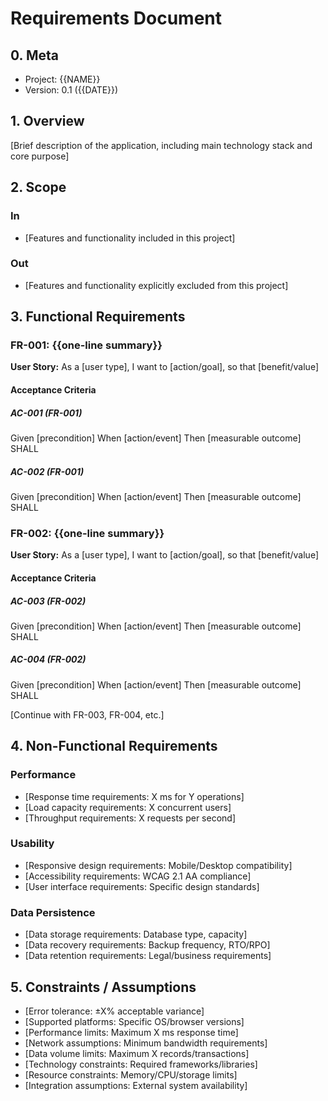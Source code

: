 # Requirements Document

## 0. Meta
- Project: {{NAME}}
- Version: 0.1 ({{DATE}})

## 1. Overview
[Brief description of the application, including main technology stack and core purpose]

## 2. Scope
### In
- [Features and functionality included in this project]
### Out
- [Features and functionality explicitly excluded from this project]

## 3. Functional Requirements

### FR-001: {{one-line summary}}
**User Story:** As a [user type], I want to [action/goal], so that [benefit/value]

#### Acceptance Criteria
##### AC-001 (FR-001)
Given [precondition]
When  [action/event]
Then  [measurable outcome] SHALL

##### AC-002 (FR-001)
Given [precondition]
When  [action/event]
Then  [measurable outcome] SHALL

### FR-002: {{one-line summary}}
**User Story:** As a [user type], I want to [action/goal], so that [benefit/value]

#### Acceptance Criteria
##### AC-003 (FR-002)
Given [precondition]
When  [action/event]
Then  [measurable outcome] SHALL

##### AC-004 (FR-002)
Given [precondition]
When  [action/event]
Then  [measurable outcome] SHALL

[Continue with FR-003, FR-004, etc.]

## 4. Non-Functional Requirements

### Performance
- [Response time requirements: X ms for Y operations]
- [Load capacity requirements: X concurrent users]
- [Throughput requirements: X requests per second]

### Usability
- [Responsive design requirements: Mobile/Desktop compatibility]
- [Accessibility requirements: WCAG 2.1 AA compliance]
- [User interface requirements: Specific design standards]

### Data Persistence
- [Data storage requirements: Database type, capacity]
- [Data recovery requirements: Backup frequency, RTO/RPO]
- [Data retention requirements: Legal/business requirements]

## 5. Constraints / Assumptions
- [Error tolerance: ±X% acceptable variance]
- [Supported platforms: Specific OS/browser versions]
- [Performance limits: Maximum X ms response time]
- [Network assumptions: Minimum bandwidth requirements]
- [Data volume limits: Maximum X records/transactions]
- [Technology constraints: Required frameworks/libraries]
- [Resource constraints: Memory/CPU/storage limits]
- [Integration assumptions: External system availability]